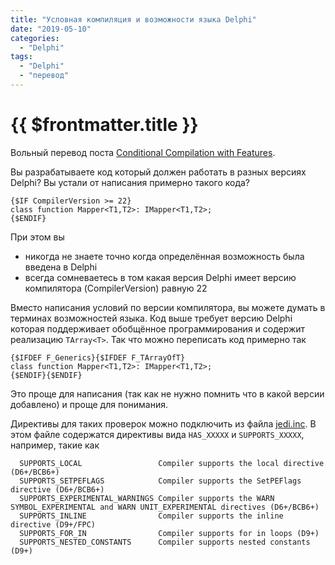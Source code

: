 ```yaml
---
title: "Условная компиляция и возможности языка Delphi"
date: "2019-05-10"
categories: 
  - "Delphi"
tags: 
  - "Delphi"
  - "перевод"
---
```


# {{ $frontmatter.title }}

Вольный перевод поста [Conditional Compilation with Features](https://www.thedelphigeek.com/2015/09/conditional-compilation-with-features.html).

Вы разрабатываете код который должен работать в разных версиях Delphi? Вы устали от написания примерно такого кода?

```delphi
{$IF CompilerVersion >= 22}
class function Mapper<T1,T2>: IMapper<T1,T2>;
{$ENDIF}
```

При этом вы

- никогда не знаете точно когда определённая возможность была введена в Delphi
- всегда сомневаетесь в том какая версия Delphi имеет версию компилятора (CompilerVersion) равную 22

Вместо написания условий по версии компилятора, вы можете думать в терминах возможностей языка. Код выше требует версию Delphi которая поддерживает обобщённое программирования и содержит реализацию `TArray<T>`. Так что можно переписать код примерно так

```delphi
{$IFDEF F_Generics}{$IFDEF F_TArrayOfT}
class function Mapper<T1,T2>: IMapper<T1,T2>;
{$ENDIF}{$ENDIF}
```

Это проще для написания (так как не нужно помнить что в какой версии добавлено) и проще для понимания.

Директивы для таких проверок можно подключить из файла [jedi.inc](https://github.com/project-jedi/jedi/blob/master/jedi.inc). В этом файле содержатся директивы вида `HAS_XXXXX` и `SUPPORTS_XXXXX`, например, такие как

```delphi
  SUPPORTS_LOCAL                 Compiler supports the local directive (D6+/BCB6+)
  SUPPORTS_SETPEFLAGS            Compiler supports the SetPEFlags directive (D6+/BCB6+)
  SUPPORTS_EXPERIMENTAL_WARNINGS Compiler supports the WARN SYMBOL_EXPERIMENTAL and WARN UNIT_EXPERIMENTAL directives (D6+/BCB6+)
  SUPPORTS_INLINE                Compiler supports the inline directive (D9+/FPC)
  SUPPORTS_FOR_IN                Compiler supports for in loops (D9+)
  SUPPORTS_NESTED_CONSTANTS      Compiler supports nested constants (D9+)
```
